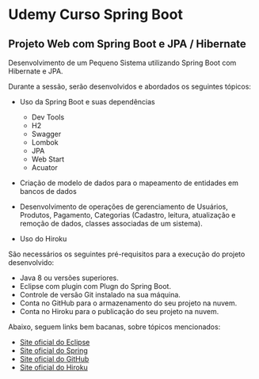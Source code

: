 # Udemy Curso Spring Boot

<h2> Projeto Web com Spring Boot e JPA / Hibernate </h2>

Desenvolvimento de um Pequeno Sistema utilizando Spring Boot com Hibernate e JPA.

Durante a sessão, serão desenvolvidos e abordados os seguintes tópicos:

* Uso da Spring Boot e suas dependências
	* Dev Tools
	* H2
	* Swagger
	* Lombok
	* JPA
	* Web Start
	* Acuator	

* Criação de modelo de dados para o mapeamento de entidades em bancos de dados
* Desenvolvimento de operações de gerenciamento de Usuários, Produtos, Pagamento, Categorias (Cadastro, leitura, atualização e remoção de dados, classes associadas de um sistema).
* Uso do Hiroku

São necessários os seguintes pré-requisitos para a execução do projeto desenvolvido:

* Java 8 ou versões superiores.
* Eclipse com plugin com Plugn do Spring Boot.
* Controle de versão Git instalado na sua máquina.
* Conta no GitHub para o armazenamento do seu projeto na nuvem.
* Conta no Hiroku para o publicação do seu projeto na nuvem.

Abaixo, seguem links bem bacanas, sobre tópicos mencionados:


* [Site oficial do Eclipse](https://www.eclipse.org/)
* [Site oficial do Spring](https://spring.io/)
* [Site oficial do GitHub](http://github.com/)
* [Site oficial do Hiroku](https://www.heroku.com/)

